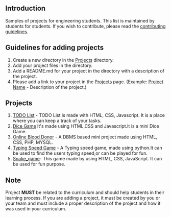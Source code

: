 ## Introduction
Samples of projects for engineering students. This list is maintained by students for students. If you wish to contribute, please read the [contributing guidelines](CONTRIBUTING.md).

## Guidelines for adding projects
1. Create a new directory in the [Projects](./Projects) directory.
2. Add your project files in the directory.
3. Add a README.md for your project in the directory with a description of the project.
4. Please add a link to your project in the [Projects](./Projects/PROJECTS.md) page. (Example: [Project Name](./Projects/ProjectName/README.md) - Description of the project.)

## Projects
1. [TODO List](./TODO%20List/README.md) - TODO List is made with HTML, CSS, Javascript. It is a place where you can keep a track of your tasks.
2. [Dice Game](./Dicee%20Challenge%20-%20Starting%20Files/README.md) It's made using HTML,CSS and Javascript.It is a mini Dice  Game.
3. [Online Blood Donor](./OnlineBloodDonor/README.md) - A DBMS based mini project made using HTML, CSS, PHP, MYSQL.
4. [Typing Speed Game](./Typing_speed_game/README.md) - A Typing speed game, made using python.It can be used to find the users typing speed,or can be played for fun.
5. [Snake_game](./Snake_Game/README.md)- This game made by using HTML, CSS, JavaScript. It can be used for fun purpose.

## Note
Project **MUST** be related to the curriculum and should help students in their learning process. If you are adding a project, it must be created by you or your team and must include a proper description of the project and how it was used in your curriculum.

